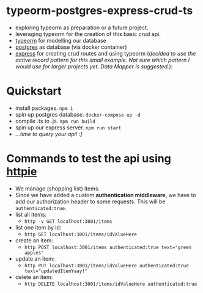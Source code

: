 # typeorm-postgres-express-crud-ts

- exploring typeorm as preparation or a future project.
- leveraging typeorm for the creation of this basic crud api.
- [typeorm](https://typeorm.io/) for modelling our database
- [postgres](https://www.postgresql.org/) as database (via docker container)
- [express](https://expressjs.com/) for creating crud routes and using typeorm
  (_decided to use the active record pattern for this small example. Not sure
  which pattern I would use for larger projects yet. Data Mapper is suggested._):

# Quickstart

- install packages. `npm i`
- spin up postgres database. `docker-compose up -d`
- compile .ts to .js. `npm run build`
- spin up our express server. `npm run start`
- _...time to query your api! :]_

# Commands to test the api using [httpie](https://github.com/httpie)

- We manage (shopping list) items.
- Since we have added a custom **authentication middleware**, we have to add our
  authorization header to some requests. This will be `authenticated:true`.
- list all items:
  - `http -v GET localhost:3001/items`
- list one item by id:
  - `http GET localhost:3001/items/idValueHere`
- create an item:
  - `http POST localhost:3001/items authenticated:true text="green apples"`
- update an item:
  - `http PUT localhost:3001/items/idValueHere authenticated:true text="updatedItemYaay!"`
- delete an item:
  - `http DELETE localhost:3001/items/idValueHere authenticated:true`
